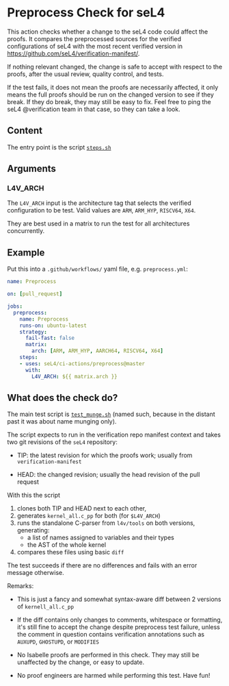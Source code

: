 <!--
     Copyright 2020, Data61, CSIRO (ABN 41 687 119 230)

     SPDX-License-Identifier: CC-BY-SA-4.0
-->

# Preprocess Check for seL4

This action checks whether a change to the seL4 code could affect the proofs.
It compares the preprocessed sources for the verified configurations of seL4
with the most recent verified version in
<https://github.com/seL4/verification-manifest/>.

If nothing relevant changed, the change is safe to accept with respect to the
proofs, after the usual review, quality control, and tests.

If the test fails, it does not mean the proofs are necessarily affected, it
only means the full proofs should be run on the changed version to see if
they break. If they do break, they may still be easy to fix. Feel free to
ping the seL4 @verification team in that case, so they can take a look.

## Content

The entry point is the script [`steps.sh`](steps.sh/)

## Arguments

### L4V_ARCH

The `L4V_ARCH` input is the architecture tag that selects the verified
configuration to be test. Valid values are `ARM`, `ARM_HYP`, `RISCV64`, `X64`.

They are best used in a matrix to run the test for all architectures
concurrently.

## Example

Put this into a `.github/workflows/` yaml file, e.g. `preprocess.yml`:

```yaml
name: Preprocess

on: [pull_request]

jobs:
  preprocess:
    name: Preprocess
    runs-on: ubuntu-latest
    strategy:
      fail-fast: false
      matrix:
        arch: [ARM, ARM_HYP, AARCH64, RISCV64, X64]
    steps:
    - uses: seL4/ci-actions/preprocess@master
      with:
        L4V_ARCH: ${{ matrix.arch }}
```

## What does the check do?

The main test script is [`test_munge.sh`](test_munge.sh/) (named such,
because in the distant past it was about name munging only).

The script expects to run in the verification repo manifest context and
takes two git revisions of the `seL4` repository:

 - TIP: the latest revision for which the proofs work;
    usually from `verification-manifest`

 - HEAD: the changed revision; usually the head revision of
    the pull request

With this the script

1. clones both TIP and HEAD next to each other,
2. generates `kernel_all.c_pp` for both (for `$L4V_ARCH`)
3. runs the standalone C-parser from `l4v/tools` on both versions, generating:
   - a list of names assigned to variables and their types
   - the AST of the whole kernel
4. compares these files using basic `diff`

The test succeeds if there are no differences and fails with an error message
otherwise.

Remarks:

 - This is just a fancy and somewhat syntax-aware diff between 2 versions of `kernell_all.c_pp`

 - If the diff contains only changes to comments, whitespace or formatting,
   it's still fine to accept the change despite preprocess test failure,
   unless the comment in question contains verification annotations such
   as `AUXUPD`, `GHOSTUPD`, or `MODIFIES`

 - No Isabelle proofs are performed in this check. They may still be
    unaffected by the change, or easy to update.

 - No proof engineers are harmed while performing this test. Have fun!
